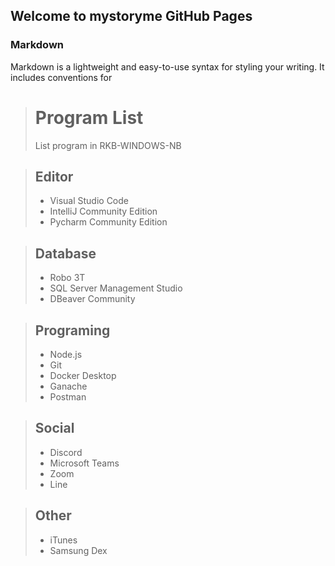 ## Welcome to mystoryme GitHub Pages

### Markdown
Markdown is a lightweight and easy-to-use syntax for styling your writing. It includes conventions for

> # Program List
> List program in RKB-WINDOWS-NB

> ## Editor
> * Visual Studio Code 
> * IntelliJ Community Edition
> * Pycharm Community Edition

> ## Database
> * Robo 3T
> * SQL Server Management Studio
> * DBeaver Community

> ## Programing
> * Node.js
> * Git
> * Docker Desktop
> * Ganache
> * Postman

> ## Social 
> * Discord
> * Microsoft Teams
> * Zoom
> * Line

> ## Other
> * iTunes
> * Samsung Dex
